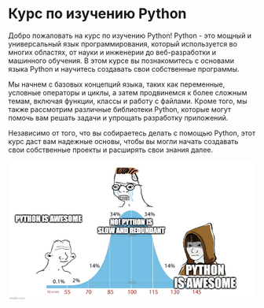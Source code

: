 # Курс по изучению Python

Добро пожаловать на курс по изучению Python! Python - это мощный и универсальный язык программирования, который используется во многих областях, от науки и инженерии до веб-разработки и машинного обучения. В этом курсе вы познакомитесь с основами языка Python и научитесь создавать свои собственные программы. 

Мы начнем с базовых концепций языка, таких как переменные, условные операторы и циклы, а затем продвинемся к более сложным темам, включая функции, классы и работу с файлами. Кроме того, мы также рассмотрим различные библиотеки Python, которые могут помочь вам решать задачи и упрощать разработку приложений.

Независимо от того, что вы собираетесь делать с помощью Python, этот курс даст вам надежные основы, чтобы вы могли начать создавать свои собственные проекты и расширять свои знания далее.

![meme](/assets/start.jpg)